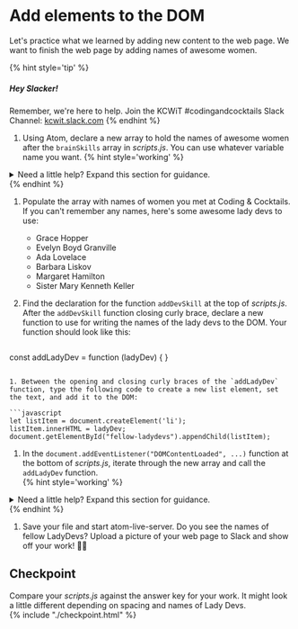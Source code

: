 # Add elements to the DOM

Let's practice what we learned by adding new content to the web page. We want to finish the web page by adding names of awesome women.

{% hint style='tip' %}
##### Hey Slacker!

Remember, we're here to help.
Join the KCWiT #codingandcocktails Slack Channel: [kcwit.slack.com](http://kcwit.slack.com)
{% endhint %}


1. Using Atom, declare a new array to hold the names of awesome women after the `brainSkills` array in _scripts.js_. You can use whatever variable name you want. 
   {% hint style='working' %}
<details>
<summary>
Need a little help? Expand this section for guidance. 
</summary> 
Type <code>const ladyDevs = [];</code>.
</details>
   {% endhint %}

1. Populate the array with names of women you met at Coding & Cocktails. If you can't remember any names, here's some awesome lady devs to use:
   * Grace Hopper
   * Evelyn Boyd Granville
   * Ada Lovelace
   * Barbara Liskov
   * Margaret Hamilton
   * Sister Mary Kenneth Keller


1. Find the declaration for the function `addDevSkill` at the top of _scripts.js_. After the `addDevSkill` function closing curly brace, declare a new function to use for writing the names of the lady devs to the DOM. Your function should look like this:
  
   ```javascript
const addLadyDev = function (ladyDev) {
}
   ```

1. Between the opening and closing curly braces of the `addLadyDev` function, type the following code to create a new list element, set the text, and add it to the DOM:
  
   ```javascript
let listItem = document.createElement('li');
listItem.innerHTML = ladyDev;
document.getElementById("fellow-ladydevs").appendChild(listItem);
   ```

1. In the `document.addEventListener("DOMContentLoaded", ...)` function at the bottom of _scripts.js_, iterate through the new array and call the `addLadyDev` function.   
   {% hint style='working' %}
<details>
<summary>
Need a little help? Expand this section for guidance. 
</summary> 
Take a look at how you iterated over <code>brainSkills</code> and called the <code>addDevSkill</code> function. You'll do the same for <code>ladyDevs</code> array and calling <code>addLadyDev</code> function.
</details>
   {% endhint %}

1. Save your file and start atom-live-server. Do you see the names of fellow LadyDevs? Upload a picture of your web page to Slack and show off your work! 🎉😎

<!-- trick markdown to give me a little space between these two sections of text -->
## 

## Checkpoint <span class="navigate-top"><a href="#top" title="Take me to the top of page"><i class="fa fa-chevron-circle-up" aria-hidden="true"></i></a></span>
Compare your _scripts.js_ against the answer key for your work. It might look a little different depending on spacing and names of Lady Devs.  
{% include "./checkpoint.html" %}